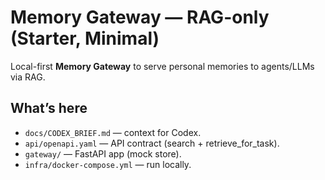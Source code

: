 # Memory Gateway — RAG-only (Starter, Minimal)

Local-first **Memory Gateway** to serve personal memories to agents/LLMs via RAG.

## What’s here
- `docs/CODEX_BRIEF.md` — context for Codex.
- `api/openapi.yaml` — API contract (search + retrieve_for_task).
- `gateway/` — FastAPI app (mock store).
- `infra/docker-compose.yml` — run locally.
